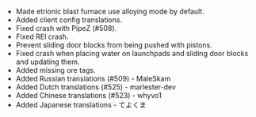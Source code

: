 - Made etrionic blast furnace use alloying mode by default.
- Added client config translations.
- Fixed crash with PipeZ (#508).
- Fixed REI crash.
- Prevent sliding door blocks from being pushed with pistons.
- Fixed crash when placing water on launchpads and sliding door blocks and updating them.
- Added missing ore tags.
- Added Russian translations (#509) - MaleSkam
- Added Dutch translations (#525) - marlester-dev
- Added Chinese translations (#523) - whyvo1
- Added Japanese translations - てよくま